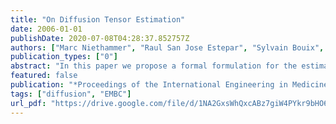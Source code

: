 ```yaml
---
title: "On Diffusion Tensor Estimation"
date: 2006-01-01
publishDate: 2020-07-08T04:28:37.852757Z
authors: ["Marc Niethammer", "Raul San Jose Estepar", "Sylvain Bouix", "Martha Shenton", "Carl-Fredrik Westin"]
publication_types: ["0"]
abstract: "In this paper we propose a formal formulation for the estimation of Diffusion Tensors in the space of symmetric positive semidefinite (PSD) tensors. Traditionally, diffusion tensor model estimation has been carried out imposing tensor symmetry without constraints for negative eigenvalues. When diffusion weighted data does not follow the diffusion model, due to noise or signal drop, negative eigenvalues may arise. An estimation method that accounts for the positive definiteness is desirable to respect the underlying principle of diffusion. This paper proposes such an estimation method and provides a theoretical interpretation of the result. A closed-form solution is derived that is the optimal data-fit in the matrix 2-norm sense, removing the need for optimization-based tensor estimation."
featured: false
publication: "*Proceedings of the International Engineering in Medicine and Biology Conference (EMBC)*"
tags: ["diffusion", "EMBC"]
url_pdf: "https://drive.google.com/file/d/1NA2GxsWhQxcABz7giW4PYkr9bHO6FMWF"
---
```



